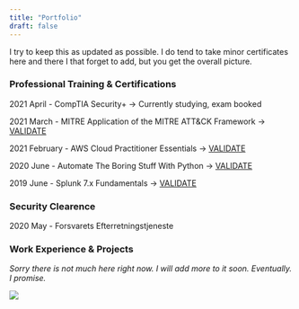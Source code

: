 ```yaml
---
title: "Portfolio"
draft: false
---
```


I try to keep this as updated as possible. I do tend to take minor certificates here and there I that forget to add, but you get the overall picture.


### Professional Training & Certifications
2021 April - CompTIA Security+ -> Currently studying, exam booked

2021 March - MITRE Application of the MITRE ATT&CK Framework -> [VALIDATE](https://app.cybrary.it/courses/api/certificate/CC-39b948f5-6757-428e-888e-67ab74d193f8/view)

2021 February - AWS Cloud Practitioner Essentials -> [VALIDATE](https://www.aws.training/SignIn?returnUrl=%2fTranscript%2fCompletionCertificateHtml%3ftranscriptid%3dKwkq9Rx9v0q3_k7x_wsbfg2)

2020 June - Automate The Boring Stuff With Python -> [VALIDATE](https://www.udemy.com/certificate/UC-350fb9eb-114e-4842-9c1f-b7ae12a17fe9/)

2019 June - Splunk 7.x Fundamentals -> [VALIDATE](https://education.splunk.com/award/completion/f198122a-44c9-3224-8115-7927b46785ec)

### Security Clearence

2020 May - Forsvarets Efterretningstjeneste

### Work Experience & Projects

*Sorry there is not much here right now. I will add more to it soon. Eventually. I promise.* 

 ![](https://tryhackme-badges.s3.amazonaws.com/4sphyxia.png)